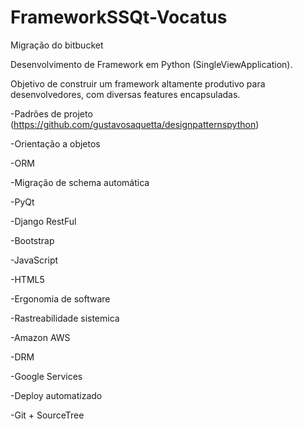# FrameworkSSQt-Vocatus
Migração do bitbucket

Desenvolvimento de Framework em Python (SingleViewApplication).

Objetivo de construir um framework altamente produtivo para desenvolvedores, com diversas features encapsuladas.

-Padrões de projeto (https://github.com/gustavosaquetta/designpatternspython)

-Orientação a objetos

-ORM

-Migração de schema automática

-PyQt

-Django RestFul

-Bootstrap

-JavaScript

-HTML5

-Ergonomia de software

-Rastreabilidade sistemica

-Amazon AWS

-DRM

-Google Services

-Deploy automatizado

-Git + SourceTree 
